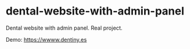 # dental-website-with-admin-panel
Dental website with admin panel. Real project.

Demo: https://wwww.dentiny.es
